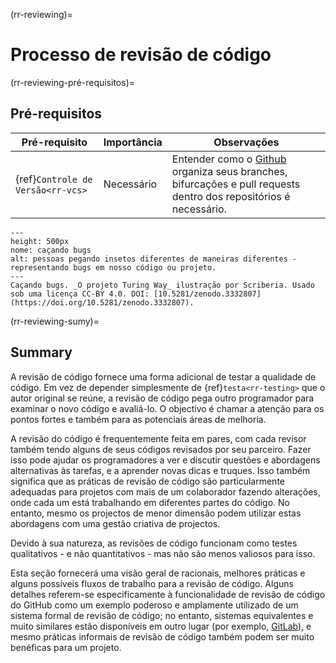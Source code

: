 (rr-reviewing)=
# Processo de revisão de código

(rr-reviewing-pré-requisitos)=
## Pré-requisitos

| Pré-requisito                           | Importância | Observações                                                                                                                            |
| --------------------------------------- | ----------- | -------------------------------------------------------------------------------------------------------------------------------------- |
| {ref}`Controle de Versão<rr-vcs>` | Necessário  | Entender como o [Github](https://github.com) organiza seus branches, bifurcações e pull requests dentro dos repositórios é necessário. |

```{figure} ../figures/bug-catching.jpg
---
height: 500px
nome: caçando bugs
alt: pessoas pegando insetos diferentes de maneiras diferentes - representando bugs em nosso código ou projeto.
---
Caçando bugs. _O projeto Turing Way_ ilustração por Scriberia. Usado sob uma licença CC-BY 4.0. DOI: [10.5281/zenodo.3332807](https://doi.org/10.5281/zenodo.3332807).
```

(rr-reviewing-sumy)=
## Summary

A revisão de código fornece uma forma adicional de testar a qualidade de código. Em vez de depender simplesmente de {ref}`testa<rr-testing>` que o autor original se reúne, a revisão de código pega outro programador para examinar o novo código e avaliá-lo. O objectivo é chamar a atenção para os pontos fortes e também para as potenciais áreas de melhoria.

A revisão do código é frequentemente feita em pares, com cada revisor também tendo alguns de seus códigos revisados por seu parceiro. Fazer isso pode ajudar os programadores a ver e discutir questões e abordagens alternativas às tarefas, e a aprender novas dicas e truques. Isso também significa que as práticas de revisão de código são particularmente adequadas para projetos com mais de um colaborador fazendo alterações, onde cada um está trabalhando em diferentes partes do código. No entanto, mesmo os projectos de menor dimensão podem utilizar estas abordagens com uma gestão criativa de projectos.

Devido à sua natureza, as revisões de código funcionam como testes qualitativos - e não quantitativos - mas não são menos valiosos para isso.

Esta seção fornecerá uma visão geral de racionais, melhores práticas e alguns possíveis fluxos de trabalho para a revisão de código. Alguns detalhes referem-se especificamente à funcionalidade de revisão de código do GitHub como um exemplo poderoso e amplamente utilizado de um sistema formal de revisão de código; no entanto, sistemas equivalentes e muito similares estão disponíveis em outro lugar (por exemplo, [GitLab](https://about.gitlab.com)), e mesmo práticas informais de revisão de código também podem ser muito benéficas para um projeto.
